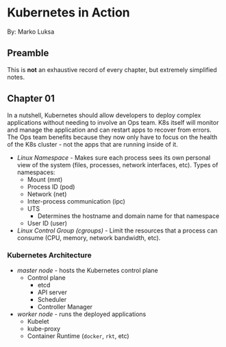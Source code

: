 # Kubernetes in Action
By: Marko Luksa

## Preamble

This is **not** an exhaustive record of every chapter, but extremely simplified notes.

## Chapter 01

In a nutshell, Kubernetes should allow developers to deploy complex applications without needing to involve an Ops team. K8s itself will monitor and manage the application and can restart apps to recover from errors. The Ops team benefits because they now only have to focus on the health of the K8s cluster - not the apps that are running inside of it.

- *Linux Namespace* - Makes sure each process sees its own personal view of the system (files, processes, network interfaces, etc). Types of namespaces:
  - Mount (mnt)
  - Process ID (pod)
  - Network (net)
  - Inter-process communication (ipc)
  - UTS
    - Determines the hostname and domain name for that namespace
  - User ID (user)
- *Linux Control Group (cgroups)* - Limit the resources that a process can consume (CPU, memory, network bandwidth, etc).

### Kubernetes Architecture
- *master node* - hosts the Kubernetes control plane
  - Control plane
    - etcd
    - API server
    - Scheduler
    - Controller Manager
- *worker node* - runs the deployed applications
  - Kubelet
  - kube-proxy
  - Container Runtime (`docker`, `rkt`, etc)
